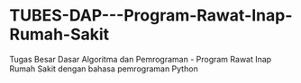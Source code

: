 # TUBES-DAP---Program-Rawat-Inap-Rumah-Sakit
Tugas Besar Dasar Algoritma dan Pemrograman - Program  Rawat Inap Rumah Sakit dengan bahasa  pemrograman Python 
